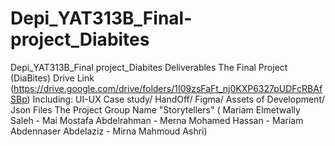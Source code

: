 # Depi_YAT313B_Final-project_Diabites
Depi_YAT313B_Final project_Diabites  Deliverables
The Final Project (DiaBites) Drive Link (https://drive.google.com/drive/folders/1I09zsFaFt_nj0KXP6327pUDFcRBAfSBp) Including: UI-UX Case study/ HandOff/ Figma/ Assets of Development/ Json Files
The Project Group Name "Storytellers" ( Mariam Elmetwally Saleh - Mai Mostafa Abdelrahman - Merna Mohamed Hassan - Mariam Abdennaser Abdelaziz - Mirna Mahmoud Ashri)
